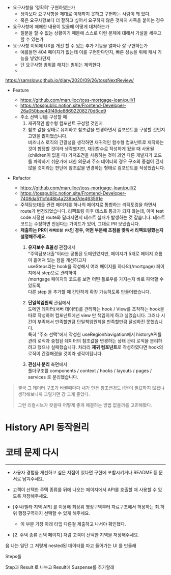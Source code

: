 - 요구사항을 ‘정확히’ 구현하였는가
    - 생각보다 요구사항을 제대로 이해하지 못하고 구현하는 사람이 꽤 있다.
    - 혹은 요구사항보다 더 잘하고 싶어서 요구하지 않은 것까지 사족을 붙이는 경우
- 요구사항에 애매한 내용이 있을때 어떻게 대처하는가
    - 질문을 할 수 없는 상황이기 때문에 스스로 이런 문제에 대해서 가설을 세우고 할 수 있는가
- 요구사항 이외에 UX를 개선 할 수 있는 추가 기능을 얼마나 잘 구현하는가
    - 예를들면 404 페이지가 없는데 이를 구현한다던지, 빠른 성능을 위해 캐시 기능을 넣었다던지
    - 단 요구사항 범위를 해치는 범위는 제외한다.
    - 
https://samslow.github.io/diary/2020/09/26/tossNextReview/



- Feature
	- https://github.com/marulloc/toss-mortgage-loan/pull/1
	- https://tosspublic.notion.site/Frontend-Developer-26a050bee40f49de88692208270d6ce9
	- 주소 선택 UI를 구성할 때
		1. 재귀적인 함수형 컴포넌트 구성할 것인지
		2. 참조 값을 상태로 유지하고 참조값을 변경하면서 컴포넌트를 구성할 것인지
		고민을 많이했습니다.  
		비즈니스 로직의 간결성을 생각하면 재귀적인 함수형 컴포넌트로 제작하는 것이 합당할 것이라 생각했지만,  재귀함수로 작성하게 됬을 때 사용될 (children이 없을 때) 기저조건을 사용하는 것이 과연 다른 개발자가 코드를 파악하기 쉬운가에 대한 의문과 주소 데이터의 경우 구조의 중첩이 깊지 않을 것이라는 판단에 참조값을 변경하는 형태로 컴포넌트를 작성했습니다.
		
- Refactor
	- https://github.com/marulloc/toss-mortgage-loan/pull/2
	- https://tosspublic.notion.site/Frontend-Developer-7408da511cfd48b4a239bd7de463561e
	- 주택담보대출 관련 페이지를 하나의 페이지로 통합하는 리팩토링을 하면서 route가 변경되었습니다.  리팩토링 이후 테스트 통과가 되지 않는데, 아마 test code 지정한 route와 달라지면서 테스트 실패가 발생하는 것 같습니다.  테스트 코드는 수정하면 안된다는 가이드가 있어, 그대로 PR 보냈습니다.
	- **제출하는 PR이 `리팩토링 PR`인 경우, 어떤 부분에 초점을 맞춰서 리팩토링했는지 설명해주세요.**
		1. **유지보수 효율성** 관점에서  
		    "주택담보대출"이라는 공통된 도메인있지만, 페이지가 5개로 페이지 흐름이 흩어져 있는 점을 개선하고자  
		    useSteps라는 hook을 작성해서 여러 페이지를 하나의(/mortgage) 페이지에서 step으로 관리하여  
		    /mortgage 페이지의 코드를 보면 어떤 플로우를 가지는지 바로 파악할 수 있도록,  
		    다른 step 을 추가할 때 간단하게 확장 가능하도록 만들어봤습니다.
		    
		2. **단일책임원칙** 관점에서  
		    도메인 데이터(서버 데이터)를 관리하는 hook / View를 조작하는 hook을 따로 작성하여 컴포넌트에선 view 만 책임지게 하고 싶었습니다. 그러나 시간이 부족해서 만족할만큼 단일책임원칙을 만족할만큼 달성하진 못했습니다.  
		    특히 "주소 선택"에서 작성한 useRegionNavigation에서 historyAPI를 관리 로직과 중첩된 데이터의 참조값을 변경하는 상태 관리 로직을 분리하려고 했으나 실패했습니다. 차라리 **재귀 컴포넌트**로 작성하였다면 hook의 로직이 간결해졌을 것이라 생각이됩니다.
		    
		3. **관심사 분리** 측면에서  
		    폴더구조를 components / context / hooks / layouts / pages / services 로 분리했습니다.



> 결국 그 데이터 구조가 바뀔때마다 내가 만든 참조변경도 if문이 필요하지 않겠냐 
> 생각해보니까 그럴거면 걍 그게 좋았다.
>
> 그런 리컬시브가  왓을때 어떻게 좋게 해결하는 방법 없을까를 고민해봤다. 

 


# History API 동작원리 


# 코테 문제 다시 
---
- 사용자 경험을 개선하고 싶은 지점이 있다면 구현에 포함시키거나 README 등 문서로 남겨주세요.

- 고객이 선택한 주택 종류를 뒤에 나오는 페이지에서 API를 호출할 때 사용할 수 있도록 저장해주세요. 
- [주택/빌라 지역 API] 를 이용해 최상위 행정구역부터 자료구조에서 허용하는 최.하위 행정구역까지 선택할 수 있게 해주세요.
	- 이 부분 가장 아래 타입 다른걸 제출하고 나서야 확인했다. 
- [2. 주택 종류 선택 페이지] 처럼 고객이 선택한 지역을 저장해주세요.



음 
나는 일단 그 저렇게 nested된 데이터를 파고 들어가는 UI 를 만들래 


Steps를 

Step과 Result 로 나누고 Result에 Suspense를 추가할래 

